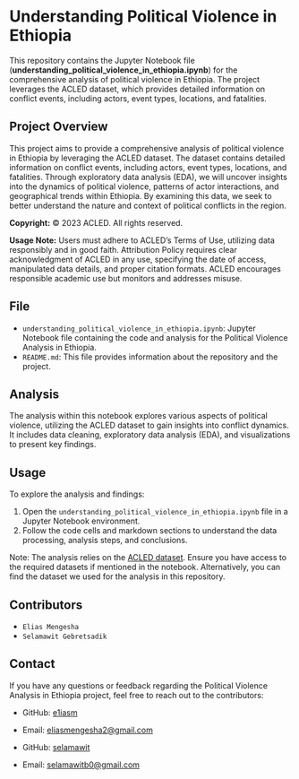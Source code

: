# Understanding Political Violence in Ethiopia

This repository contains the Jupyter Notebook file (**understanding_political_violence_in_ethiopia.ipynb**) for the comprehensive analysis of political violence in Ethiopia. The project leverages the ACLED dataset, which provides detailed information on conflict events, including actors, event types, locations, and fatalities.

## Project Overview

This project aims to provide a comprehensive analysis of political violence in Ethiopia by leveraging the ACLED dataset. The dataset contains detailed information on conflict events, including actors, event types, locations, and fatalities. Through exploratory data analysis (EDA), we will uncover insights into the dynamics of political violence, patterns of actor interactions, and geographical trends within Ethiopia. By examining this data, we seek to better understand the nature and context of political conflicts in the region.

**Copyright:** © 2023 ACLED. All rights reserved.

**Usage Note:** Users must adhere to ACLED’s Terms of Use, utilizing data responsibly and in good faith. Attribution Policy requires clear acknowledgment of ACLED in any use, specifying the date of access, manipulated data details, and proper citation formats. ACLED encourages responsible academic use but monitors and addresses misuse.

## File

- `understanding_political_violence_in_ethiopia.ipynb`: Jupyter Notebook file containing the code and analysis for the Political Violence Analysis in Ethiopia.
- `README.md`: This file provides information about the repository and the project.

## Analysis

The analysis within this notebook explores various aspects of political violence, utilizing the ACLED dataset to gain insights into conflict dynamics. It includes data cleaning, exploratory data analysis (EDA), and visualizations to present key findings.

## Usage

To explore the analysis and findings:

1. Open the `understanding_political_violence_in_ethiopia.ipynb` file in a Jupyter Notebook environment.
2. Follow the code cells and markdown sections to understand the data processing, analysis steps, and conclusions.

Note: The analysis relies on the [ACLED dataset](https://acleddata.com/). Ensure you have access to the required datasets if mentioned in the notebook. Alternatively, you can find the dataset we used for the analysis in this repository.

## Contributors

- `Elias Mengesha`
- `Selamawit Gebretsadik`

## Contact

If you have any questions or feedback regarding the Political Violence Analysis in Ethiopia project, feel free to reach out to the contributors:

- GitHub: [e1iasm](https://github.com/e1iasm)
- Email: [eliasmengesha2@gmail.com](mailto:eliasmengesha2@gmial.com)

- GitHub: [selamawit](https://github.com/SelamB25)
- Email: [selamawitb0@gmail.com](mailto:selamawitb0@gmail.com)
